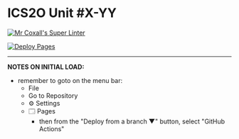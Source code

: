 # ICS2O Unit #X-YY

[![Mr Coxall's Super Linter](https://github.com/ICD2O-Digital-Tech-JackT/Unit2-04-HTML-AreaTriangle/workflows/Mr%20Coxall's%20Super%20Linter/badge.svg)](https://github.com/ICD2O-Digital-Tech-JackT/Unit2-04-HTML-AreaTriangle/actions)

[![Deploy Pages](https://github.com/ICD2O-Digital-Tech-JackT/Unit2-04-HTML-AreaTriangle/workflows/Deploy%20Pages/badge.svg)](https://github.com/ICD2O-Digital-Tech-JackT/Unit2-04-HTML-AreaTriangle/actions)

---

**NOTES ON INITIAL LOAD:**
- remember to goto on the menu bar:
  - File
  - Go to Repository
  - ⚙ Settings
  - 🗔 Pages
    - then from the "Deploy from a branch ▼" button, select "GitHub Actions"
